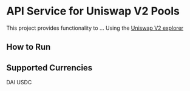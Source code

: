 # API Service for Uniswap V2 Pools

This project provides functionality to ...
Using the [Uniswap V2 explorer](https://v2.info.uniswap.org/pairs)

## How to Run


## Supported Currencies
DAI
USDC